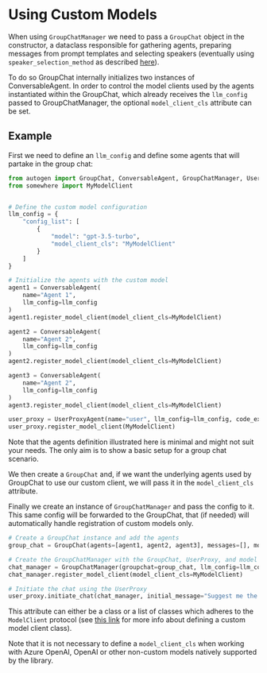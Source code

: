 # Using Custom Models

When using `GroupChatManager` we need to pass a `GroupChat` object in the constructor, a dataclass responsible for 
gathering agents, preparing messages from prompt templates and selecting speakers 
(eventually using `speaker_selection_method` as described [here](customized_speaker_selection)).

To do so GroupChat internally initializes two instances of ConversableAgent.
In order to control the model clients used by the agents instantiated within the GroupChat, which already receives the 
`llm_config` passed to GroupChatManager, the optional `model_client_cls` attribute can be set.


## Example
First we need to define an `llm_config` and define some agents that will partake in the group chat:
```python
from autogen import GroupChat, ConversableAgent, GroupChatManager, UserProxyAgent
from somewhere import MyModelClient


# Define the custom model configuration
llm_config = {
    "config_list": [
        {
            "model": "gpt-3.5-turbo",
            "model_client_cls": "MyModelClient"
        }
    ]
}

# Initialize the agents with the custom model
agent1 = ConversableAgent(
    name="Agent 1",
    llm_config=llm_config
)
agent1.register_model_client(model_client_cls=MyModelClient)

agent2 = ConversableAgent(
    name="Agent 2",
    llm_config=llm_config
)
agent2.register_model_client(model_client_cls=MyModelClient)

agent3 = ConversableAgent(
    name="Agent 2",
    llm_config=llm_config
)
agent3.register_model_client(model_client_cls=MyModelClient)

user_proxy = UserProxyAgent(name="user", llm_config=llm_config, code_execution_config={"use_docker": False})
user_proxy.register_model_client(MyModelClient)
```

Note that the agents definition illustrated here is minimal and might not suit your needs. The only aim is to show a 
basic setup for a group chat scenario.

We then create a `GroupChat` and, if we want the underlying agents used by GroupChat to use our
 custom client, we will pass it in the `model_client_cls` attribute. 

Finally we create an instance of `GroupChatManager` and pass the config to it. This same config will be forwarded to 
the GroupChat, that (if needed) will automatically handle registration of custom models only.

```python
# Create a GroupChat instance and add the agents
group_chat = GroupChat(agents=[agent1, agent2, agent3], messages=[], model_client_cls=MyModelClient)

# Create the GroupChatManager with the GroupChat, UserProxy, and model configuration
chat_manager = GroupChatManager(groupchat=group_chat, llm_config=llm_config)
chat_manager.register_model_client(model_client_cls=MyModelClient)

# Initiate the chat using the UserProxy
user_proxy.initiate_chat(chat_manager, initial_message="Suggest me the most trending papers in microbiology that you think might interest me")

```

This attribute can either be a class or a list of classes which adheres to the `ModelClient` protocol (see 
[this link](../non-openai-models/about-using-nonopenai-models) for more info about defining a custom model client 
class).

Note that it is not necessary to define a `model_client_cls` when working with Azure OpenAI, OpenAI or other non-custom 
models natively supported by the library.
